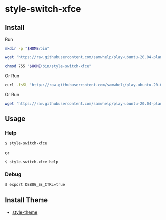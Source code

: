 
# style-switch-xfce

## Install

Run

``` sh
mkdir -p "$HOME/bin"

wget 'https://raw.githubusercontent.com/samwhelp/play-ubuntu-20.04-plan/master/project/style-tool/xfce/style-switch/style-switch-xfce' -O "$HOME/bin/style-switch-xfce"

chmod 755 "$HOME/bin/style-switch-xfce"
```

Or Run

``` sh
curl -fsSL 'https://raw.githubusercontent.com/samwhelp/play-ubuntu-20.04-plan/master/project/style-tool/xfce/style-switch/install.sh' | bash
```

Or Run

``` sh
wget 'https://raw.githubusercontent.com/samwhelp/play-ubuntu-20.04-plan/master/project/style-tool/xfce/style-switch/install.sh' -q -O - | bash
```


## Usage


### Help

``` sh
$ style-switch-xfce
```

or

``` sh
$ style-switch-xfce help
```


### Debug

``` sh
$ export DEBUG_SS_CTRL=true
```


## Install Theme

* [style-theme](../style-theme)
